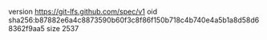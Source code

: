 version https://git-lfs.github.com/spec/v1
oid sha256:b87882e6a4c8873590b60f3c8f86f150b718c4b740e4a5b1a8d58d68362f9aa5
size 2537
